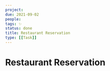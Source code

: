 ```yaml
---
project:
due: 2021-09-02
people:
tags: ✨
status: done
title: Restaurant Reservation
type: [[Task]]
---
```


# Restaurant Reservation